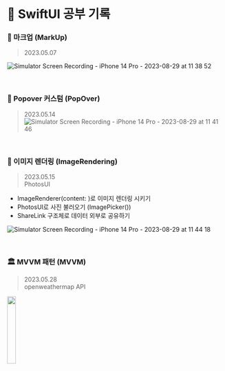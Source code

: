 # 📝 SwiftUI 공부 기록

### 🎨 마크업 (MarkUp)
 > 2023.05.07 </br>

![Simulator Screen Recording - iPhone 14 Pro - 2023-08-29 at 11 38 52](https://github.com/GYURI-PARK/SwiftUI_Archive/assets/93391058/5136d485-038f-4c4b-8657-559f35297bbc)

</br>

### 🍿 Popover 커스텀 (PopOver)
 > 2023.05.14 </br>
![Simulator Screen Recording - iPhone 14 Pro - 2023-08-29 at 11 41 46](https://github.com/GYURI-PARK/SwiftUI_Archive/assets/93391058/76f15b0b-8fe9-43d4-b0a1-e09c27f23478)

</br>

### 🌠 이미지 렌더링 (ImageRendering)
 > 2023.05.15 </br>
 > PhotosUI </br>
 
* ImageRenderer(content: )로 이미지 렌더링 시키기
* PhotosUI로 사진 불러오기 (ImagePicker())
* ShareLink 구조체로 데이터 외부로 공유하기

![Simulator Screen Recording - iPhone 14 Pro - 2023-08-29 at 11 44 18](https://github.com/GYURI-PARK/SwiftUI_Archive/assets/93391058/5a07cd7d-44d9-4513-b181-46b55b2a164e)

</br>

### 🏛️ MVVM 패턴 (MVVM)
 > 2023.05.28 </br>
 > openweathermap API </br>

<img src="https://github.com/GYURI-PARK/SwiftUI_Archive/assets/93391058/47713da0-ad05-489d-b194-9ba46919920a" width="20%" height="20%">

</br>
